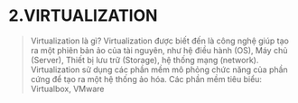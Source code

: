 # <a name="virtualization"></a>**2.VIRTUALIZATION**
>Virtualization là gì? Virtualization được biết đến là công nghệ giúp tạo ra một phiên bản ảo của tài nguyên, như hệ điều hành (OS), Máy chủ (Server), Thiết bị lưu trữ (Storage), hệ thống mạng (network). Virtualization sử dụng các phần mềm mô phỏng chức năng của phần cứng để tạo ra một hệ thống ảo hóa. Các phần mềm tiêu biểu: Virtualbox, VMware